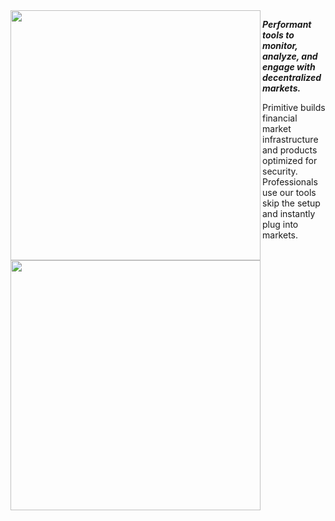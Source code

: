 <img align="left" src="https://user-images.githubusercontent.com/38409137/214508378-0c496fdd-4ce4-4423-a059-8b0d28d563f9.png#gh-light-mode-only" width="400">
<img align="left" src="https://user-images.githubusercontent.com/38409137/214508202-218ec073-fee6-47c7-acb7-075e02991637.png#gh-dark-mode-only" width="400">

***Performant tools to monitor, analyze, and engage with decentralized markets.***

Primitive builds financial market infrastructure and products optimized for security. Professionals use our tools skip the setup and instantly plug into markets.

